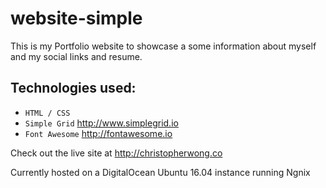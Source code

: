 # website-simple
This is my Portfolio website to showcase a some information about myself and my social links and resume.

## Technologies used:
* `HTML / CSS`
* `Simple Grid` http://www.simplegrid.io
* `Font Awesome` http://fontawesome.io

Check out the live site at http://christopherwong.co

Currently hosted on a DigitalOcean Ubuntu 16.04 instance running Ngnix
